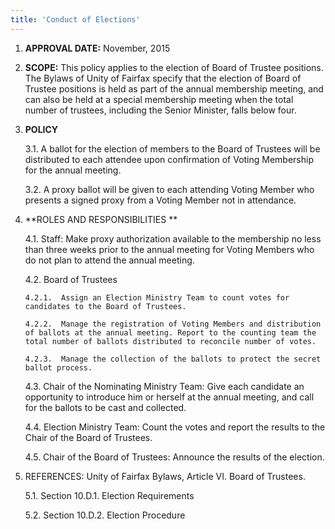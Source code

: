 ```yaml
---
title: 'Conduct of Elections'
---
```



1.	**APPROVAL DATE:**  November, 2015

2.	**SCOPE:** This policy applies to the election of Board of Trustee positions. The Bylaws of Unity of Fairfax specify that the election of Board of Trustee positions is held as part of the annual membership meeting, and can also be held at a special membership meeting when the total number of trustees, including the Senior Minister, falls below four.

3.	**POLICY**

    3.1.	A ballot for the election of members to the Board of Trustees will be distributed to each attendee upon confirmation of Voting Membership for the annual meeting.

    3.2.	A proxy ballot will be given to each attending Voting Member who presents a signed proxy from a Voting Member not in attendance.

4.	**ROLES AND RESPONSIBILITIES **

    4.1.	Staff:  Make proxy authorization available to the membership no less than three weeks prior to the annual meeting for Voting Members who do not plan to attend the annual meeting.

    4.2.	Board of Trustees

        4.2.1.	Assign an Election Ministry Team to count votes for candidates to the Board of Trustees.

        4.2.2.	Manage the registration of Voting Members and distribution of ballots at the annual meeting. Report to the counting team the total number of ballots distributed to reconcile number of votes. 

        4.2.3.	Manage the collection of the ballots to protect the secret ballot process.

    4.3.	Chair of the Nominating Ministry Team: Give each candidate an opportunity to introduce him or herself at the annual meeting, and call for the ballots to be cast and collected.

    4.4.	Election Ministry Team: Count the votes and report the results to the Chair of the Board of Trustees.

    4.5.	Chair of the Board of Trustees: Announce the results of the election.

5.	REFERENCES: Unity of Fairfax Bylaws, Article VI. Board of Trustees.

    5.1.	Section 10.D.1.  Election Requirements

    5.2.	Section 10.D.2.  Election Procedure
